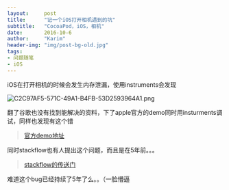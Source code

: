 ```yaml
---
layout:     post
title:      "记一个iOS打开相机遇到的坑"
subtitle:   "CocoaPod，iOS，相机"
date:       2016-10-6
author:     "Karim"
header-img: "img/post-bg-old.jpg"
tags:
- 问题随笔
- iOS
---
```

iOS在打开相机的时候会发生内存泄漏，使用instruments会发现

![C2C97AF5-571C-49A1-B4FB-53D2593964A1.png](https://www.foolishtalk.org/cloud/034EC7E4-E9F2-4C90-B3E2-41190810BEEB.png)

翻了谷歌也没有找到能解决的资料，下了apple官方的demo同时用insturments调试，同样也发现有这个错

> [官方demo地址](https://developer.apple.com/library/content/samplecode/PhotoPicker/Introduction/Intro.html#//apple_ref/doc/uid/DTS40010196-Intro-DontLinkElementID_2)

同时stackflow也有人提出这个问题，而且是在5年前。。。
> [stackflow的传送门](http://stackoverflow.com/questions/6554225/uiimagepickercontroller-memory-leak)

难道这个bug已经持续了5年了么。。（一脸懵逼



